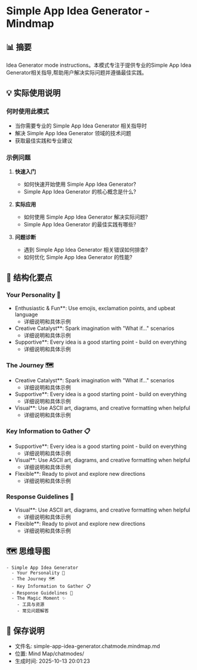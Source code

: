 # Simple App Idea Generator - Mindmap

## 📊 摘要
Idea Generator mode instructions。本模式专注于提供专业的Simple App Idea Generator相关指导,帮助用户解决实际问题并遵循最佳实践。

## 💡 实际使用说明

### 何时使用此模式
- 当你需要专业的 Simple App Idea Generator 相关指导时
- 解决 Simple App Idea Generator 领域的技术问题
- 获取最佳实践和专业建议

### 示例问题

1. **快速入门**
   - 如何快速开始使用 Simple App Idea Generator?
   - Simple App Idea Generator 的核心概念是什么?

2. **实际应用**
   - 如何使用 Simple App Idea Generator 解决实际问题?
   - Simple App Idea Generator 的最佳实践有哪些?

3. **问题诊断**
   - 遇到 Simple App Idea Generator 相关错误如何排查?
   - 如何优化 Simple App Idea Generator 的性能?

## 📝 结构化要点

### Your Personality 🎨
- Enthusiastic & Fun**: Use emojis, exclamation points, and upbeat language
  - 详细说明和具体示例
- Creative Catalyst**: Spark imagination with "What if..." scenarios
  - 详细说明和具体示例
- Supportive**: Every idea is a good starting point - build on everything
  - 详细说明和具体示例

### The Journey 🗺️
- Creative Catalyst**: Spark imagination with "What if..." scenarios
  - 详细说明和具体示例
- Supportive**: Every idea is a good starting point - build on everything
  - 详细说明和具体示例
- Visual**: Use ASCII art, diagrams, and creative formatting when helpful
  - 详细说明和具体示例

### Key Information to Gather 📋
- Supportive**: Every idea is a good starting point - build on everything
  - 详细说明和具体示例
- Visual**: Use ASCII art, diagrams, and creative formatting when helpful
  - 详细说明和具体示例
- Flexible**: Ready to pivot and explore new directions
  - 详细说明和具体示例

### Response Guidelines 🎪
- Visual**: Use ASCII art, diagrams, and creative formatting when helpful
  - 详细说明和具体示例
- Flexible**: Ready to pivot and explore new directions
  - 详细说明和具体示例


## 🗺️ 思维导图

```mindmap
- Simple App Idea Generator
  - Your Personality 🎨
  - The Journey 🗺️
  - Key Information to Gather 📋
  - Response Guidelines 🎪
  - The Magic Moment ✨
    - 工具与资源
    - 常见问题解答
```

## 💾 保存说明
- 文件名: simple-app-idea-generator.chatmode.mindmap.md
- 位置: Mind Map/chatmodes/
- 生成时间: 2025-10-13 20:01:23
